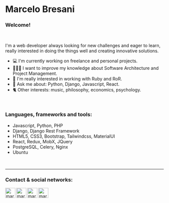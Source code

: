 # Marcelo Bresani

### Welcome!

<br />

I'm a web developer always looking for new challenges and eager to learn, really interested in doing the things well and creating innovative solutions. 
<br />

- 💻 I'm currently working on freelance and personal projects.
- 👨🏻‍💻 I want to improve my knowledge about Software Architecture and Project Management.
- 🤔 I'm really interested in working with Ruby and RoR.
- 💬 Ask me about: Python, Django, Javascript, React. 
- 🐈 Other interests: music, philosophy, economics, psychology.

<br />

### Languages, frameworks and tools:

 * Javascript, Python, PHP <br />
 * Django, Django Rest Framework <br />
 * HTML5, CSS3, Bootstrap, Tailwindcss, MaterialUI <br /> 
 * React, Redux, MobX, JQuery <br /> 
 * PostgreSQL, Celery, Nginx <br />
 * Ubuntu

<br />

---

### Contact & social networks:

[<img align="left" alt="marcelus33 | LinkedIn" width="32px" src="https://img.icons8.com/color/48/000000/linkedin.png" />][linkedin]
[<img align="left" alt="marcelus33 | LinkedIn" width="32px" src="https://img.icons8.com/color/48/000000/stackoverflow.png" />][stackoverflow]
[<img align="left" alt="marcelus33" width="32px" src="https://img.icons8.com/color/48/000000/email.png" />][email]
[<img align="left" alt="marcelus33" width="32px" src="https://img.icons8.com/color/48/000000/twitter.png" />][twitter]

<br />

[email]: mailto:marcelob_33@hotmail.com
[linkedin]: https://www.linkedin.com/in/marcelo-bresani/
[stackoverflow]: https://stackoverflow.com/users/11307764/marcelob33
[twitter]: https://twitter.com/marcelobresanig
